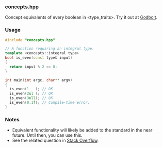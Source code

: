 ### concepts.hpp
Concept equivalents of every boolean in <type_traits>. Try it out at [Godbolt](https://godbolt.org/z/aTT9re79r).

### Usage
```cpp
#include "concepts.hpp"

// A function requiring an integral type.
template <concepts::integral type>
bool is_even(const type& input)
{
  return input % 2 == 0;
}

int main(int argc, char** argv)
{
  is_even(1   ); // OK
  is_even(2ul ); // OK
  is_even(3ull); // OK
  is_even(0.1f); // Compile-time error.
}
```

### Notes
- Equivalent functionality will likely be added to the standard in the near future. Until then, you can use this.
- See the related question in [Stack Overflow](https://stackoverflow.com/questions/58067259/will-there-be-a-concept-for-arithmetic-types-in-c-standard-library).
